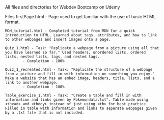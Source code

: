 All files and directories for Webdev Bootcamp on Udemy

Files
	firstPage.html - Page used to get familiar with the use of basic HTML format.

	MDN_tutorial.html - Completed tutorial from MDN for a quick introduction to HTML. Learned about tags, attributes, and how to link to other webpages and insert images onto a page.

	Quiz_1.html - Task: "Replicate a webpage from a picture using all that you have learned so far." Used headers, unordered lists, ordered lists, nested lists, tags, and nested tags.
			- Completion - 100%

	Quiz_1_recreated.html - Task: "Replicate the structure of a webpage from a picture and fill in with information on something you enjoy." Make a website that has an embed image, headers, title, lists, and a link to another webpage.
			- Completion - 100%

	Table_exercise_1.html - Task: "Create a table and fill in with information and links given by Pokemondata.txt". Table made using <thead> and <tbody> instead of just using <th> for best practice. Filled in table with information and links to seperate webpages given by a .txt file that is not included.

	